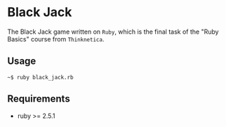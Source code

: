 # Black Jack

The Black Jack game written on `Ruby`, which is the final task of the "Ruby Basics" course from `Thinknetica`.

Usage
---

```
~$ ruby black_jack.rb
```

Requirements
---

- ruby >= 2.5.1
